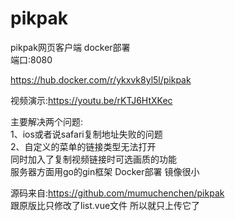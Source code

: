 # pikpak
pikpak网页客户端 docker部署   
端口:8080

https://hub.docker.com/r/ykxvk8yl5l/pikpak

视频演示:https://youtu.be/rKTJ6HtXKec  


主要解决两个问题:   
1、ios或者说safari复制地址失败的问题    
2、自定义的菜单的链接类型无法打开  
同时加入了复制视频链接时可选画质的功能  
服务器方面用go的gin框架
Docker部署 镜像很小

源码来自:https://github.com/mumuchenchen/pikpak  
跟原版比只修改了list.vue文件  所以就只上传它了

